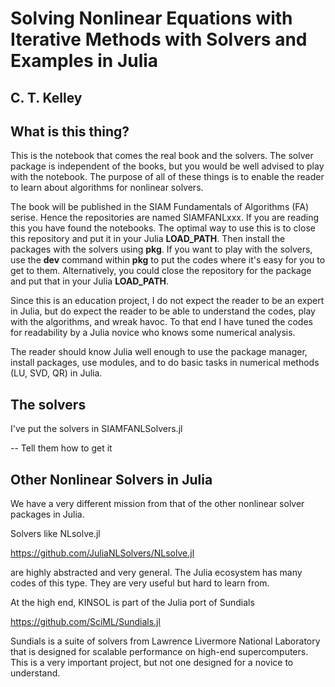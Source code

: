 # Solving Nonlinear Equations with Iterative Methods with Solvers and Examples in Julia

## C. T. Kelley

## What is this thing?

This is the notebook that comes the real book and the solvers. The solver
package is independent of the books, but you would be well advised to 
play with the notebook. The purpose of all of these things is to enable
the reader to learn about algorithms for nonlinear solvers. 

The book will be published in the SIAM Fundamentals of Algorithms (FA) serise. Hence the repositories
are named SIAMFANLxxx. If you are reading this you have found the notebooks. The optimal way to use this is
to close this repository and put it in your Julia **LOAD_PATH**. Then install the packages with the solvers using **pkg**.
If you want to play with the solvers, use the **dev** command within **pkg** to put the codes where it's easy for you to
get to them. Alternatively, you could close the repository for the package and put that in your Julia **LOAD_PATH**.

Since this is an education project, I do not expect the reader to be an expert
in Julia, but do expect the reader to be able to understand the codes, 
play with the algorithms, and wreak havoc. To that end I have tuned the 
codes for readability by a Julia novice who knows some numerical analysis.

The reader should know Julia well enough to use the package manager, install packages, use modules, and to do basic tasks in 
numerical methods (LU, SVD, QR) in Julia.

## The solvers

I've put the solvers in SIAMFANLSolvers.jl 

-- Tell them how to get it

## Other Nonlinear Solvers in Julia

We have a very different mission from that of the other nonlinear solver
packages in Julia. 

Solvers like NLsolve.jl

https://github.com/JuliaNLSolvers/NLsolve.jl

are highly abstracted and very general. The Julia ecosystem has many 
codes of this type. They are very useful but hard to learn from.

At the high end, KINSOL is part of the Julia port of Sundials

https://github.com/SciML/Sundials.jl

Sundials is a suite of solvers from Lawrence Livermore National 
Laboratory that is designed for scalable performance on high-end
supercomputers. This is a very important project, but not one designed
for a novice to understand.

